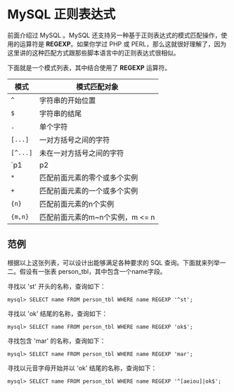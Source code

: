 # MySQL 正则表达式

前面介绍过 MySQL 。MySQL 还支持另一种基于正则表达式的模式匹配操作，使用的运算符是 **REGEXP**。如果你学过 PHP 或 PERL，那么这就很好理解了，因为这里讲的这种匹配方式跟那些脚本语言中的正则表达式很相似。   


下面就是一个模式列表，其中结合使用了 **REGEXP** 运算符。  

|模式|模式匹配对象|
|---|---|  
|`^`|字符串的开始位置|
|`$`|字符串的结尾|
|`.`|单个字符|
|`[...]`|一对方括号之间的字符|
|`[^...]`|未在一对方括号之间的字符|
|`p1|p2|p3`|交替匹配模式1、模式2或模式3|  
|`*`|匹配前面元素的零个或多个实例|  
|`+`|匹配前面元素的一个或多个实例|
|`{n}`|匹配前面元素的n个实例|
|`{m,n}`|匹配前面元素的m~n个实例，m <= n|



## 范例   

根据以上这张列表，可以设计出能够满足各种要求的 SQL 查询。下面就来列举一二。假设有一张表 person_tbl，其中包含一个name字段。   

寻找以 'st' 开头的名称，查询如下：   

`mysql> SELECT name FROM person_tbl WHERE name REGEXP '^st';`   

寻找以 'ok' 结尾的名称，查询如下：    

`mysql> SELECT name FROM person_tbl WHERE name REGEXP 'ok$';`
  
寻找包含 'mar' 的名称，查询如下：  

`mysql> SELECT name FROM person_tbl WHERE name REGEXP 'mar';`

寻找以元音字母开始并以 'ok' 结尾的名称，查询如下：  

`mysql> SELECT name FROM person_tbl WHERE name REGEXP '^[aeiou]|ok$';`

